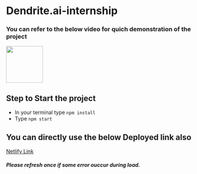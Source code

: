 # Dendrite.ai-internship
### You can refer to the below video for quich demonstration of the project
[<img src="https://www.freeiconspng.com/thumbs/video-icon/video-play-icon-14.png" width="100px">](https://drive.google.com/file/d/19BeLCWdKtsDGOoPT1ITdTexuam3jO6um/view?usp=sharing)


## Step to Start the project
- In your terminal type
`npm install ` 
- Type `npm start`
## You can directly use the below Deployed link also

[Netlify Link](https://warm-biscuit-c397fd.netlify.app/)

#### *Please refresh once if some error ouccur during load.*

